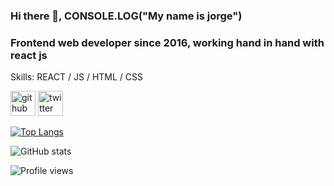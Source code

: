 ### Hi there 👋, CONSOLE.LOG("My name is jorge")

### Frontend web developer since 2016, working hand in hand with react js


Skills: REACT / JS / HTML / CSS



[<img src='https://cdn.jsdelivr.net/npm/simple-icons@3.0.1/icons/github.svg' alt='github' height='40'>](https://github.com/jmestrelozano)  [<img src='https://cdn.jsdelivr.net/npm/simple-icons@3.0.1/icons/twitter.svg' alt='twitter' height='40'>](https://twitter.com/@mestre_lozano)  

[![Top Langs](https://github-readme-stats.vercel.app/api/top-langs/?username=jmestrelozano)](https://github.com/anuraghazra/github-readme-stats)

![GitHub stats](https://github-readme-stats.vercel.app/api?username=jmestrelozano&show_icons=true)  

![Profile views](https://gpvc.arturio.dev/jmestrelozano)  
